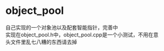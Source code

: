# object_pool
自己实现的一个对象池以及配套智能指针，完善中  
实现在object_pool.h中，object_pool.cpp是一个小测试，不用在意  
头文件里乱七八糟的东西请去掉  
